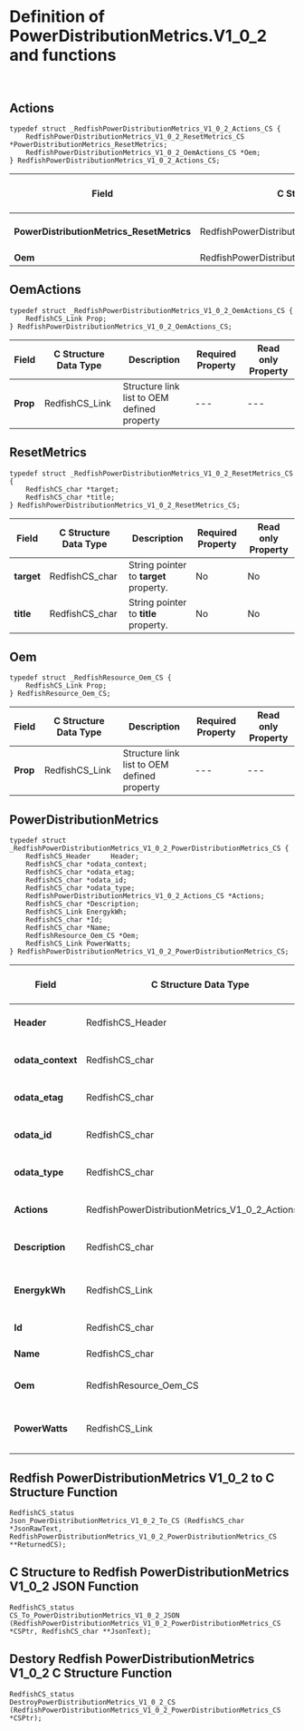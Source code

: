 # Definition of PowerDistributionMetrics.V1_0_2 and functions<br><br>

## Actions
    typedef struct _RedfishPowerDistributionMetrics_V1_0_2_Actions_CS {
        RedfishPowerDistributionMetrics_V1_0_2_ResetMetrics_CS *PowerDistributionMetrics_ResetMetrics;
        RedfishPowerDistributionMetrics_V1_0_2_OemActions_CS *Oem;
    } RedfishPowerDistributionMetrics_V1_0_2_Actions_CS;

|Field |C Structure Data Type|Description |Required Property|Read only Property
| ---  | --- | --- | --- | ---
|**PowerDistributionMetrics_ResetMetrics**|RedfishPowerDistributionMetrics_V1_0_2_ResetMetrics_CS| Structure points to **#PowerDistributionMetrics.ResetMetrics** property.| No| No
|**Oem**|RedfishPowerDistributionMetrics_V1_0_2_OemActions_CS| Structure points to **Oem** property.| No| No


## OemActions
    typedef struct _RedfishPowerDistributionMetrics_V1_0_2_OemActions_CS {
        RedfishCS_Link Prop;
    } RedfishPowerDistributionMetrics_V1_0_2_OemActions_CS;

|Field |C Structure Data Type|Description |Required Property|Read only Property
| ---  | --- | --- | --- | ---
|**Prop**|RedfishCS_Link| Structure link list to OEM defined property| ---| ---


## ResetMetrics
    typedef struct _RedfishPowerDistributionMetrics_V1_0_2_ResetMetrics_CS {
        RedfishCS_char *target;
        RedfishCS_char *title;
    } RedfishPowerDistributionMetrics_V1_0_2_ResetMetrics_CS;

|Field |C Structure Data Type|Description |Required Property|Read only Property
| ---  | --- | --- | --- | ---
|**target**|RedfishCS_char| String pointer to **target** property.| No| No
|**title**|RedfishCS_char| String pointer to **title** property.| No| No


## Oem
    typedef struct _RedfishResource_Oem_CS {
        RedfishCS_Link Prop;
    } RedfishResource_Oem_CS;

|Field |C Structure Data Type|Description |Required Property|Read only Property
| ---  | --- | --- | --- | ---
|**Prop**|RedfishCS_Link| Structure link list to OEM defined property| ---| ---


## PowerDistributionMetrics
    typedef struct _RedfishPowerDistributionMetrics_V1_0_2_PowerDistributionMetrics_CS {
        RedfishCS_Header     Header;
        RedfishCS_char *odata_context;
        RedfishCS_char *odata_etag;
        RedfishCS_char *odata_id;
        RedfishCS_char *odata_type;
        RedfishPowerDistributionMetrics_V1_0_2_Actions_CS *Actions;
        RedfishCS_char *Description;
        RedfishCS_Link EnergykWh;
        RedfishCS_char *Id;
        RedfishCS_char *Name;
        RedfishResource_Oem_CS *Oem;
        RedfishCS_Link PowerWatts;
    } RedfishPowerDistributionMetrics_V1_0_2_PowerDistributionMetrics_CS;

|Field |C Structure Data Type|Description |Required Property|Read only Property
| ---  | --- | --- | --- | ---
|**Header**|RedfishCS_Header|Redfish C structure header|---|---
|**odata_context**|RedfishCS_char| String pointer to **@odata.context** property.| No| No
|**odata_etag**|RedfishCS_char| String pointer to **@odata.etag** property.| No| No
|**odata_id**|RedfishCS_char| String pointer to **@odata.id** property.| Yes| No
|**odata_type**|RedfishCS_char| String pointer to **@odata.type** property.| Yes| No
|**Actions**|RedfishPowerDistributionMetrics_V1_0_2_Actions_CS| Structure points to **Actions** property.| No| No
|**Description**|RedfishCS_char| String pointer to **Description** property.| No| Yes
|**EnergykWh**|RedfishCS_Link| Structure link list to **EnergykWh** property.| No| No
|**Id**|RedfishCS_char| String pointer to **Id** property.| Yes| Yes
|**Name**|RedfishCS_char| String pointer to **Name** property.| Yes| Yes
|**Oem**|RedfishResource_Oem_CS| Structure points to **Oem** property.| No| No
|**PowerWatts**|RedfishCS_Link| Structure link list to **PowerWatts** property.| No| No
## Redfish PowerDistributionMetrics V1_0_2 to C Structure Function
    RedfishCS_status
    Json_PowerDistributionMetrics_V1_0_2_To_CS (RedfishCS_char *JsonRawText, RedfishPowerDistributionMetrics_V1_0_2_PowerDistributionMetrics_CS **ReturnedCS);

## C Structure to Redfish PowerDistributionMetrics V1_0_2 JSON Function
    RedfishCS_status
    CS_To_PowerDistributionMetrics_V1_0_2_JSON (RedfishPowerDistributionMetrics_V1_0_2_PowerDistributionMetrics_CS *CSPtr, RedfishCS_char **JsonText);

## Destory Redfish PowerDistributionMetrics V1_0_2 C Structure Function
    RedfishCS_status
    DestroyPowerDistributionMetrics_V1_0_2_CS (RedfishPowerDistributionMetrics_V1_0_2_PowerDistributionMetrics_CS *CSPtr);

